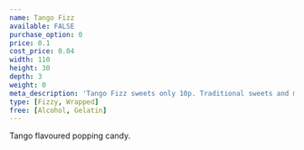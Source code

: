 ```yaml
---
name: Tango Fizz
available: FALSE
purchase_option: 0
price: 0.1
cost_price: 0.04
width: 110
height: 30
depth: 3
weight: 0
meta_description: 'Tango Fizz sweets only 10p. Traditional sweets and more at Humbugs Confectionery Store. Specialists in satisfying your sweet tooth!'
type: [Fizzy, Wrapped]
free: [Alcohol, Gelatin]
---
```

Tango flavoured popping candy.